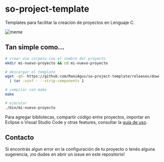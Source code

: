 # so-project-template

Templates para facilitar la creación de proyectos en Lenguaje C.

![meme](https://raniagus.github.io/so-project-template/img/meme.png)

## Tan simple como...

```bash
# crear una carpeta con el nombre del proyecto
mkdir mi-nuevo-proyecto && cd mi-nuevo-proyecto

# descargar el template
wget -qO- https://github.com/RaniAgus/so-project-template/releases/download/v5.0.0/project-v5.0.0.tar.gz \
  | tar -xzvf - --strip-components 1

# compilar con make
make

# ejecutar
./bin/mi-nuevo-proyecto
```

Para agregar bibliotecas, compartir código entre proyectos, importar en
Eclipse o Visual Studio Code y otras features, consultar la
[guía de uso](https://raniagus.github.io/so-project-template/).


## Contacto

Si encontrás algun error en la configuración de tu proyecto o tenés alguna
sugerencia, ¡no dudes en abrir un issue en este repositorio!
